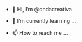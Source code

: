 - 👋 Hi, I’m @ondacreativa

- 🌱 I’m currently learning ...

- 📫 How to reach me ...

<!---
ondacreativa/ondacreativa is a ✨ special ✨ repository because its `README.md` (this file) appears on your GitHub profile.
You can click the Preview link to take a look at your changes
3
